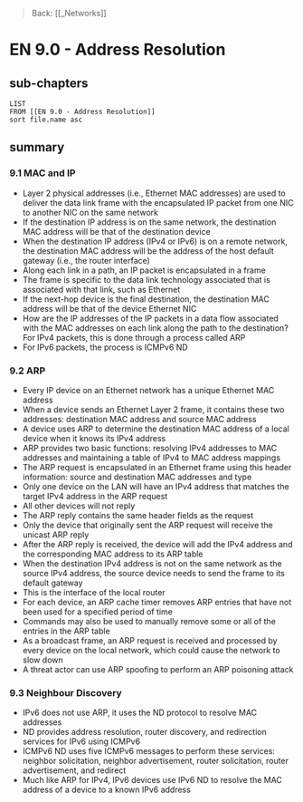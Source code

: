 >Back: [[_Networks]]

# EN 9.0 - Address Resolution

## sub-chapters
```dataview
LIST
FROM [[EN 9.0 - Address Resolution]]
sort file.name asc
```
## summary
### 9.1 MAC and IP
- Layer 2 physical addresses (i.e., Ethernet MAC addresses) are used to deliver the data link frame with the encapsulated IP packet from one NIC to another NIC on the same network
- If the destination IP address is on the same network, the destination MAC address will be that of the destination device
- When the destination IP address (IPv4 or IPv6) is on a remote network, the destination MAC address will be the address of the host default gateway (i.e., the router interface)
- Along each link in a path, an IP packet is encapsulated in a frame
- The frame is specific to the data link technology associated that is associated with that link, such as Ethernet
- If the next-hop device is the final destination, the destination MAC address will be that of the device Ethernet NIC
- How are the IP addresses of the IP packets in a data flow associated with the MAC addresses on each link along the path to the destination? For IPv4 packets, this is done through a process called ARP
- For IPv6 packets, the process is ICMPv6 ND

### 9.2 ARP
- Every IP device on an Ethernet network has a unique Ethernet MAC address
- When a device sends an Ethernet Layer 2 frame, it contains these two addresses: destination MAC address and source MAC address
- A device uses ARP to determine the destination MAC address of a local device when it knows its IPv4 address
- ARP provides two basic functions: resolving IPv4 addresses to MAC addresses and maintaining a table of IPv4 to MAC address mappings
- The ARP request is encapsulated in an Ethernet frame using this header information: source and destination MAC addresses and type
- Only one device on the LAN will have an IPv4 address that matches the target IPv4 address in the ARP request
- All other devices will not reply
- The ARP reply contains the same header fields as the request
- Only the device that originally sent the ARP request will receive the unicast ARP reply
- After the ARP reply is received, the device will add the IPv4 address and the corresponding MAC address to its ARP table
- When the destination IPv4 address is not on the same network as the source IPv4 address, the source device needs to send the frame to its default gateway
- This is the interface of the local router
- For each device, an ARP cache timer removes ARP entries that have not been used for a specified period of time
- Commands may also be used to manually remove some or all of the entries in the ARP table
- As a broadcast frame, an ARP request is received and processed by every device on the local network, which could cause the network to slow down
- A threat actor can use ARP spoofing to perform an ARP poisoning attack

### 9.3 Neighbour Discovery
- IPv6 does not use ARP, it uses the ND protocol to resolve MAC addresses
- ND provides address resolution, router discovery, and redirection services for IPv6 using ICMPv6
- ICMPv6 ND uses five ICMPv6 messages to perform these services: neighbor solicitation, neighbor advertisement, router solicitation, router advertisement, and redirect
- Much like ARP for IPv4, IPv6 devices use IPv6 ND to resolve the MAC address of a device to a known IPv6 address